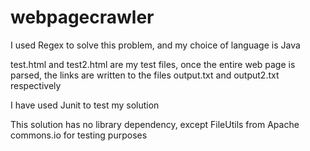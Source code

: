 # webpagecrawler
<p>I used Regex to solve this problem, and my choice of language is Java</p>
<p>test.html and test2.html are my test files, once the entire web page is parsed, the links are written to the files output.txt and output2.txt respectively</p>
<p> I have used Junit to test my solution</p>
<p>This solution has no library dependency, except FileUtils from Apache commons.io for testing purposes</p>
